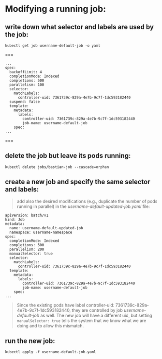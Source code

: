 # Modifying a running job:
## write down what selector and labels are used by the job:

``kubectl get job username-default-job -o yaml``

===
```
...
spec:
  backoffLimit: 4
  completionMode: Indexed
  completions: 500
  parallelism: 100
  selector:
    matchLabels:
      controller-uid: 7361739c-829a-4e7b-9c7f-1dc593182440
  suspend: false
  template:
    metadata:
      labels:
        controller-uid: 7361739c-829a-4e7b-9c7f-1dc593182440
        job-name: username-default-job
    spec:
...
```
===

## delete the job but leave its pods running:

``kubectl delete jobs/bastian-job --cascade=orphan``

## create a new job and specify the same selector and labels:
> add also the desired modifications (e.g., duplicate the number of pods running in parallel) in the *username-default-updated-job.yaml* file:

```
apiVersion: batch/v1
kind: Job
metadata:
  name: username-default-updated-job
  namespace: username-namespace
spec:
  completionMode: Indexed
  completions: 500
  parallelism: 200
  manualSelector: true
  selector:
    matchLabels:
      controller-uid: 7361739c-829a-4e7b-9c7f-1dc593182440
  template:
    metadata:
      labels:
        controller-uid: 7361739c-829a-4e7b-9c7f-1dc593182440
        job-name: username-default-job
    spec:
...
```

> Since the existing pods have label controller-uid: 7361739c-829a-4e7b-9c7f-1dc593182440, they are controlled by job *username-default-job* as well.
> The new job will have a different uid, but setting ``manualSelector: true`` tells the system that we know what we are doing and to allow this mismatch.

## run the new job:

``kubectl apply -f username-default-job.yaml``